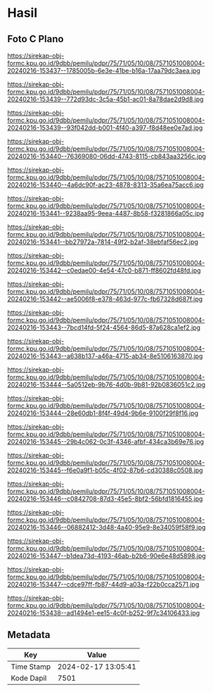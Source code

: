 # Hasil

## Foto C Plano

https://sirekap-obj-formc.kpu.go.id/9dbb/pemilu/pdpr/75/71/05/10/08/7571051008004-20240216-153437--1785005b-6e3e-41be-b16a-17aa79dc3aea.jpg

https://sirekap-obj-formc.kpu.go.id/9dbb/pemilu/pdpr/75/71/05/10/08/7571051008004-20240216-153439--772d93dc-3c5a-45b1-ac01-8a78dae2d9d8.jpg

https://sirekap-obj-formc.kpu.go.id/9dbb/pemilu/pdpr/75/71/05/10/08/7571051008004-20240216-153439--93f042dd-b001-4f40-a397-f8d48ee0e7ad.jpg

https://sirekap-obj-formc.kpu.go.id/9dbb/pemilu/pdpr/75/71/05/10/08/7571051008004-20240216-153440--76369080-06dd-4743-8115-cb843aa3256c.jpg

https://sirekap-obj-formc.kpu.go.id/9dbb/pemilu/pdpr/75/71/05/10/08/7571051008004-20240216-153440--4a6dc90f-ac23-4878-8313-35a6ea75acc6.jpg

https://sirekap-obj-formc.kpu.go.id/9dbb/pemilu/pdpr/75/71/05/10/08/7571051008004-20240216-153441--9238aa95-9eea-4487-8b58-f3281866a05c.jpg

https://sirekap-obj-formc.kpu.go.id/9dbb/pemilu/pdpr/75/71/05/10/08/7571051008004-20240216-153441--bb27972a-7814-49f2-b2af-38ebfaf56ec2.jpg

https://sirekap-obj-formc.kpu.go.id/9dbb/pemilu/pdpr/75/71/05/10/08/7571051008004-20240216-153442--c0edae00-4e54-47c0-b871-ff8602fd48fd.jpg

https://sirekap-obj-formc.kpu.go.id/9dbb/pemilu/pdpr/75/71/05/10/08/7571051008004-20240216-153442--ae5006f8-e378-463d-977c-fb67328d687f.jpg

https://sirekap-obj-formc.kpu.go.id/9dbb/pemilu/pdpr/75/71/05/10/08/7571051008004-20240216-153443--7bcd14fd-5f24-4564-86d5-87a628ca1ef2.jpg

https://sirekap-obj-formc.kpu.go.id/9dbb/pemilu/pdpr/75/71/05/10/08/7571051008004-20240216-153443--a638b137-a46a-4715-ab34-8e5106163870.jpg

https://sirekap-obj-formc.kpu.go.id/9dbb/pemilu/pdpr/75/71/05/10/08/7571051008004-20240216-153444--5a0512eb-9b76-4d0b-9b81-92b0836051c2.jpg

https://sirekap-obj-formc.kpu.go.id/9dbb/pemilu/pdpr/75/71/05/10/08/7571051008004-20240216-153444--28e60db1-8f4f-49d4-9b6e-9100f29f8f16.jpg

https://sirekap-obj-formc.kpu.go.id/9dbb/pemilu/pdpr/75/71/05/10/08/7571051008004-20240216-153445--29b4c062-0c3f-4346-afbf-434ca3b69e76.jpg

https://sirekap-obj-formc.kpu.go.id/9dbb/pemilu/pdpr/75/71/05/10/08/7571051008004-20240216-153445--f6e0a9f1-b05c-4f02-87b6-cd30388c0508.jpg

https://sirekap-obj-formc.kpu.go.id/9dbb/pemilu/pdpr/75/71/05/10/08/7571051008004-20240216-153446--c0842708-87d3-45e5-8bf2-56bfd1816455.jpg

https://sirekap-obj-formc.kpu.go.id/9dbb/pemilu/pdpr/75/71/05/10/08/7571051008004-20240216-153446--06882412-3d48-4a40-95e9-8e34059f58f9.jpg

https://sirekap-obj-formc.kpu.go.id/9dbb/pemilu/pdpr/75/71/05/10/08/7571051008004-20240216-153447--b1dea73d-4193-46ab-b2b6-90e6e48d5898.jpg

https://sirekap-obj-formc.kpu.go.id/9dbb/pemilu/pdpr/75/71/05/10/08/7571051008004-20240216-153447--cdce97ff-fb87-44d9-a03a-f22b0cca2571.jpg

https://sirekap-obj-formc.kpu.go.id/9dbb/pemilu/pdpr/75/71/05/10/08/7571051008004-20240216-153438--ad1494e1-ee15-4c0f-b252-9f7c34106433.jpg


## Metadata

| Key        | Value               |
| ---------- | ------------------- |
| Time Stamp | 2024-02-17 13:05:41 |
| Kode Dapil | 7501                |



